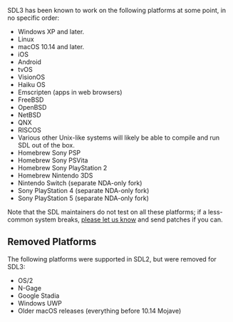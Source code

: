 SDL3 has been known to work on the following platforms at some point, in no specific order:

- Windows XP and later.
- Linux
- macOS 10.14 and later.
- iOS
- Android
- tvOS
- VisionOS
- Haiku OS
- Emscripten (apps in web browsers)
- FreeBSD
- OpenBSD
- NetBSD
- QNX
- RISCOS
- Various other Unix-like systems will likely be able to compile and run SDL out of the box.
- Homebrew Sony PSP
- Homebrew Sony PSVita
- Homebrew Sony PlayStation 2
- Homebrew Nintendo 3DS
- Nintendo Switch (separate NDA-only fork)
- Sony PlayStation 4 (separate NDA-only fork)
- Sony PlayStation 5 (separate NDA-only fork)

Note that the SDL maintainers do not test on all these platforms; if a less-common system breaks, [please let us know](https://github.com/libsdl-org/issues/new) and send patches if you can.

## Removed Platforms

The following platforms were supported in SDL2, but were removed for SDL3:

- OS/2
- N-Gage
- Google Stadia
- Windows UWP
- Older macOS releases (everything before 10.14 Mojave)

